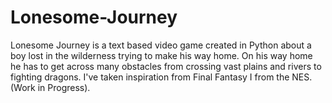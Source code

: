 # Lonesome-Journey
Lonesome Journey is a text based video game created in Python about a boy lost in the wilderness trying to make his way home. On his way home he has to get across many obstacles from crossing vast plains and rivers to fighting dragons. I've taken inspiration from Final Fantasy I from the NES. (Work in Progress).
